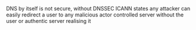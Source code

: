 DNS by itself is not secure, without DNSSEC ICANN states any attacker can easily redirect a user to any malicious actor controlled server without the user or authentic server realising it